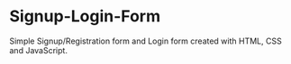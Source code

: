 # Signup-Login-Form
Simple Signup/Registration form and Login form created with HTML, CSS and JavaScript.
